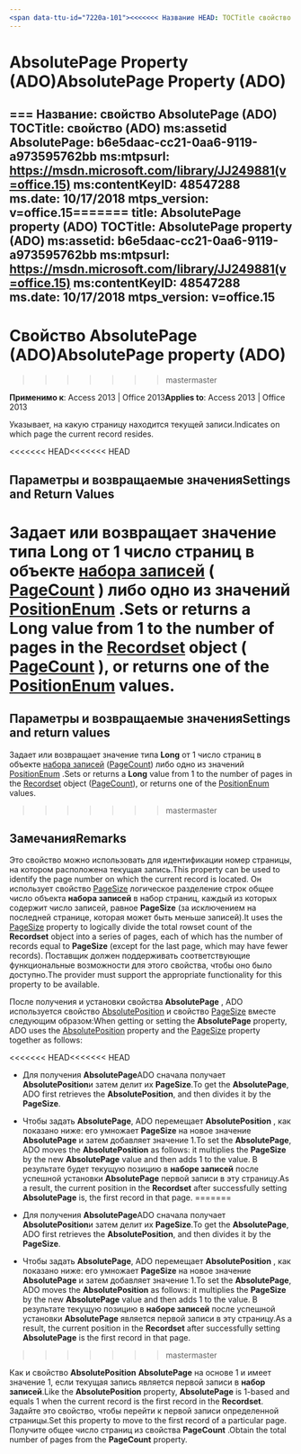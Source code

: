 ```yaml
---
<span data-ttu-id="7220a-101"><<<<<<< Название HEAD: TOCTitle свойство AbsolutePage (ADO): ms:assetid свойство AbsolutePage (ADO): b6e5daac-cc21-0aa6-9119-a973595762bb ms:mtpsurl: https://msdn.microsoft.com/library/JJ249881(v=office.15) ms:contentKeyID: 48547288 ms.date: 09/18/2015 mtps_version: v = Office.15</span><span class="sxs-lookup"><span data-stu-id="7220a-101"><<<<<<< HEAD title: AbsolutePage Property (ADO) TOCTitle: AbsolutePage Property (ADO) ms:assetid: b6e5daac-cc21-0aa6-9119-a973595762bb ms:mtpsurl: https://msdn.microsoft.com/library/JJ249881(v=office.15) ms:contentKeyID: 48547288 ms.date: 09/18/2015 mtps_version: v=office.15</span></span>
---
```


# <a name="absolutepage-property-ado"></a><span data-ttu-id="7220a-102">AbsolutePage Property (ADO)</span><span class="sxs-lookup"><span data-stu-id="7220a-102">AbsolutePage Property (ADO)</span></span>

<span data-ttu-id="7220a-103">=== Название: свойство AbsolutePage (ADO) TOCTitle: свойство (ADO) ms:assetid AbsolutePage: b6e5daac-cc21-0aa6-9119-a973595762bb ms:mtpsurl: https://msdn.microsoft.com/library/JJ249881(v=office.15) ms:contentKeyID: 48547288 ms.date: 10/17/2018 mtps_version: v=office.15</span><span class="sxs-lookup"><span data-stu-id="7220a-103">======= title: AbsolutePage property (ADO) TOCTitle: AbsolutePage property (ADO) ms:assetid: b6e5daac-cc21-0aa6-9119-a973595762bb ms:mtpsurl: https://msdn.microsoft.com/library/JJ249881(v=office.15) ms:contentKeyID: 48547288 ms.date: 10/17/2018 mtps_version: v=office.15</span></span>
---

# <a name="absolutepage-property-ado"></a><span data-ttu-id="7220a-104">Свойство AbsolutePage (ADO)</span><span class="sxs-lookup"><span data-stu-id="7220a-104">AbsolutePage property (ADO)</span></span>
>>>>>>> <span data-ttu-id="7220a-105">master</span><span class="sxs-lookup"><span data-stu-id="7220a-105">master</span></span>

<span data-ttu-id="7220a-106">**Применимо к**: Access 2013 | Office 2013</span><span class="sxs-lookup"><span data-stu-id="7220a-106">**Applies to**: Access 2013 | Office 2013</span></span>

<span data-ttu-id="7220a-107">Указывает, на какую страницу находится текущей записи.</span><span class="sxs-lookup"><span data-stu-id="7220a-107">Indicates on which page the current record resides.</span></span>

<span data-ttu-id="7220a-108"><<<<<<< HEAD</span><span class="sxs-lookup"><span data-stu-id="7220a-108"><<<<<<< HEAD</span></span>
## <a name="settings-and-return-values"></a><span data-ttu-id="7220a-109">Параметры и возвращаемые значения</span><span class="sxs-lookup"><span data-stu-id="7220a-109">Settings and Return Values</span></span>

<a name="sets-or-returns-a-long-value-from-1-to-the-number-of-pages-in-the-recordsetrecordset-object-adomd-object--pagecountpagecount-property-adomd--or-returns-one-of-the-positionenumpositionenummd-values"></a><span data-ttu-id="7220a-110">Задает или возвращает значение типа **Long** от 1 число страниц в объекте [набора записей](recordset-object-ado.md) ( [PageCount](pagecount-property-ado.md) ) либо одно из значений [PositionEnum](positionenum.md) .</span><span class="sxs-lookup"><span data-stu-id="7220a-110">Sets or returns a **Long** value from 1 to the number of pages in the [Recordset](recordset-object-ado.md) object ( [PageCount](pagecount-property-ado.md) ), or returns one of the [PositionEnum](positionenum.md) values.</span></span>
=======
## <a name="settings-and-return-values"></a><span data-ttu-id="7220a-111">Параметры и возвращаемые значения</span><span class="sxs-lookup"><span data-stu-id="7220a-111">Settings and return values</span></span>

<span data-ttu-id="7220a-112">Задает или возвращает значение типа **Long** от 1 число страниц в объекте [набора записей](recordset-object-ado.md) ([PageCount](pagecount-property-ado.md)) либо одно из значений [PositionEnum](positionenum.md) .</span><span class="sxs-lookup"><span data-stu-id="7220a-112">Sets or returns a **Long** value from 1 to the number of pages in the [Recordset](recordset-object-ado.md) object ([PageCount](pagecount-property-ado.md)), or returns one of the [PositionEnum](positionenum.md) values.</span></span>
>>>>>>> <span data-ttu-id="7220a-113">master</span><span class="sxs-lookup"><span data-stu-id="7220a-113">master</span></span>

## <a name="remarks"></a><span data-ttu-id="7220a-114">Замечания</span><span class="sxs-lookup"><span data-stu-id="7220a-114">Remarks</span></span>

<span data-ttu-id="7220a-115">Это свойство можно использовать для идентификации номер страницы, на котором расположена текущая запись.</span><span class="sxs-lookup"><span data-stu-id="7220a-115">This property can be used to identify the page number on which the current record is located.</span></span> <span data-ttu-id="7220a-116">Он использует свойство [PageSize](pagesize-property-ado.md) логическое разделение строк общее число объекта **набора записей** в набор страниц, каждый из которых содержит число записей, равное **PageSize** (за исключением на последней странице, которая может быть меньше записей).</span><span class="sxs-lookup"><span data-stu-id="7220a-116">It uses the [PageSize](pagesize-property-ado.md) property to logically divide the total rowset count of the **Recordset** object into a series of pages, each of which has the number of records equal to **PageSize** (except for the last page, which may have fewer records).</span></span> <span data-ttu-id="7220a-117">Поставщик должен поддерживать соответствующие функциональные возможности для этого свойства, чтобы оно было доступно.</span><span class="sxs-lookup"><span data-stu-id="7220a-117">The provider must support the appropriate functionality for this property to be available.</span></span>

<span data-ttu-id="7220a-118">После получения и установки свойства **AbsolutePage** , ADO используется свойство [AbsolutePosition](absoluteposition-property-ado.md) и свойство [PageSize](pagesize-property-ado.md) вместе следующим образом:</span><span class="sxs-lookup"><span data-stu-id="7220a-118">When getting or setting the **AbsolutePage** property, ADO uses the [AbsolutePosition](absoluteposition-property-ado.md) property and the [PageSize](pagesize-property-ado.md) property together as follows:</span></span>

<span data-ttu-id="7220a-119"><<<<<<< HEAD</span><span class="sxs-lookup"><span data-stu-id="7220a-119"><<<<<<< HEAD</span></span>
  - <span data-ttu-id="7220a-120">Для получения **AbsolutePage**ADO сначала получает **AbsolutePosition**и затем делит их **PageSize**.</span><span class="sxs-lookup"><span data-stu-id="7220a-120">To get the **AbsolutePage**, ADO first retrieves the **AbsolutePosition**, and then divides it by the **PageSize**.</span></span>

  - <span data-ttu-id="7220a-121">Чтобы задать **AbsolutePage**, ADO перемещает **AbsolutePosition** , как показано ниже: его умножает **PageSize** на новое значение **AbsolutePage** и затем добавляет значение 1.</span><span class="sxs-lookup"><span data-stu-id="7220a-121">To set the **AbsolutePage**, ADO moves the **AbsolutePosition** as follows: it multiplies the **PageSize** by the new **AbsolutePage** value and then adds 1 to the value.</span></span> <span data-ttu-id="7220a-122">В результате будет текущую позицию в **наборе записей** после успешной установки **AbsolutePage** первой записи в эту страницу.</span><span class="sxs-lookup"><span data-stu-id="7220a-122">As a result, the current position in the **Recordset** after successfully setting **AbsolutePage** is, the first record in that page.</span></span>
=======
- <span data-ttu-id="7220a-123">Для получения **AbsolutePage**ADO сначала получает **AbsolutePosition**и затем делит их **PageSize**.</span><span class="sxs-lookup"><span data-stu-id="7220a-123">To get the **AbsolutePage**, ADO first retrieves the **AbsolutePosition**, and then divides it by the **PageSize**.</span></span>

- <span data-ttu-id="7220a-124">Чтобы задать **AbsolutePage**, ADO перемещает **AbsolutePosition** , как показано ниже: его умножает **PageSize** на новое значение **AbsolutePage** и затем добавляет значение 1.</span><span class="sxs-lookup"><span data-stu-id="7220a-124">To set the **AbsolutePage**, ADO moves the **AbsolutePosition** as follows: it multiplies the **PageSize** by the new **AbsolutePage** value and then adds 1 to the value.</span></span> <span data-ttu-id="7220a-125">В результате текущую позицию в **наборе записей** после успешной установки **AbsolutePage** является первой записи в эту страницу.</span><span class="sxs-lookup"><span data-stu-id="7220a-125">As a result, the current position in the **Recordset** after successfully setting **AbsolutePage** is the first record in that page.</span></span>
>>>>>>> <span data-ttu-id="7220a-126">master</span><span class="sxs-lookup"><span data-stu-id="7220a-126">master</span></span>

<span data-ttu-id="7220a-127">Как и свойство **AbsolutePosition** **AbsolutePage** на основе 1 и имеет значение 1, если текущая запись является первой записи в **набор записей**.</span><span class="sxs-lookup"><span data-stu-id="7220a-127">Like the **AbsolutePosition** property, **AbsolutePage** is 1-based and equals 1 when the current record is the first record in the **Recordset**.</span></span> <span data-ttu-id="7220a-128">Задайте это свойство, чтобы перейти к первой записи определенной страницы.</span><span class="sxs-lookup"><span data-stu-id="7220a-128">Set this property to move to the first record of a particular page.</span></span> <span data-ttu-id="7220a-129">Получите общее число страниц из свойства **PageCount** .</span><span class="sxs-lookup"><span data-stu-id="7220a-129">Obtain the total number of pages from the **PageCount** property.</span></span>

